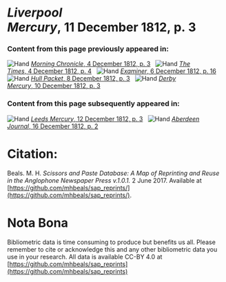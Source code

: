 # *Liverpool Mercury*, 11 December 1812, p. 3  
  
### Content from this page previously appeared in:  
![Hand](http://scissorsandpaste.net/wp-content/uploads/2017/06/smallhandpointer.png) [*Morning Chronicle*, 4 December 1812, p. 3](https://mhbeals.github.io/sap_html/Morning-Chronicle/Morning-Chronicle-4-December-1812-p-3)  
![Hand](http://scissorsandpaste.net/wp-content/uploads/2017/06/smallhandpointer.png) [*The Times*, 4 December 1812, p. 4](https://mhbeals.github.io/sap_html/The-Times/The-Times-4-December-1812-p-4)  
![Hand](http://scissorsandpaste.net/wp-content/uploads/2017/06/smallhandpointer.png) [*Examiner*, 6 December 1812, p. 16](https://mhbeals.github.io/sap_html/Examiner/Examiner-6-December-1812-p-16)  
![Hand](http://scissorsandpaste.net/wp-content/uploads/2017/06/smallhandpointer.png) [*Hull Packet*, 8 December 1812, p. 3](https://mhbeals.github.io/sap_html/Hull-Packet/Hull-Packet-8-December-1812-p-3)  
![Hand](http://scissorsandpaste.net/wp-content/uploads/2017/06/smallhandpointer.png) [*Derby Mercury*, 10 December 1812, p. 3](https://mhbeals.github.io/sap_html/Derby-Mercury/Derby-Mercury-10-December-1812-p-3)  
  
### Content from this page subsequently appeared in:  
![Hand](http://scissorsandpaste.net/wp-content/uploads/2017/06/smallhandpointer.png) [*Leeds Mercury*, 12 December 1812, p. 3](https://mhbeals.github.io/sap_html/Leeds-Mercury/Leeds-Mercury-12-December-1812-p-3)  
![Hand](http://scissorsandpaste.net/wp-content/uploads/2017/06/smallhandpointer.png) [*Aberdeen Journal*, 16 December 1812, p. 2](https://mhbeals.github.io/sap_html/Aberdeen-Journal/Aberdeen-Journal-16-December-1812-p-2)  


# Citation: 

Beals. M. H. *Scissors and Paste Database: A Map of Reprinting and Reuse in the Anglophone Newspaper Press v.1.0.1.* 2 June 2017. Available at [https://github.com/mhbeals/sap_reprints/](https://github.com/mhbeals/sap_reprints/). 

# Nota Bona

Bibliometric data is time consuming to produce but benefits us all. Please remember to cite or acknowledge this and any other bibliometric data you use in your research. All data is available CC-BY 4.0 at [https://github.com/mhbeals/sap_reprints](https://github.com/mhbeals/sap_reprints)